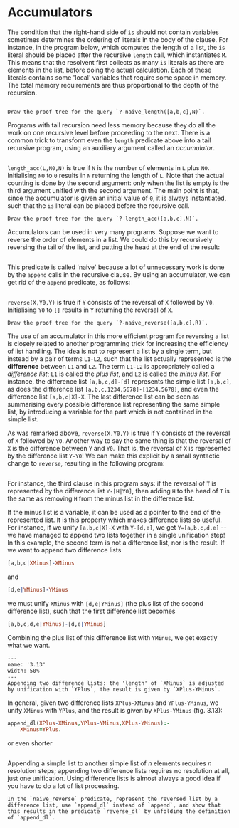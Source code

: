 <!--H3: Section 3.6-->
# Accumulators #

The condition that the right-hand side of `is` should not contain variables sometimes determines the ordering of literals in the body of the clause. For instance, in the program below, which computes the length of a list, the `is` literal should be placed after the recursive `length` call, which instantiates `M`. This means that the resolvent first collects as many `is` literals as there are elements in the list, before doing the actual calculation. Each of these literals contains some 'local' variables that require some space in memory. The total memory requirements are thus proportional to the depth of the recursion.
```{swish} 3.6.0
```

```{exercise} 3.10
Draw the proof tree for the query `?-naive_length([a,b,c],N)`.
```

Programs with tail recursion need less memory because they do all the work on one recursive level before proceeding to the next. There is a common trick to transform even the `length` predicate above into a tail recursive program, using an auxiliary argument called an *accumulator*.
```{swish} 3.6.1
```
`length_acc(L,N0,N)` is true if `N` is the number of elements in `L` plus `N0`. Initialising `N0` to `0` results in `N` returning the length of `L`. Note that the actual counting is done by the second argument: only when the list is empty is the third argument unified with the second argument. The main point is that, since the accumulator is given an initial value of `0`, it is always instantiated, such that the `is` literal can be placed before the recursive call.

```{exercise} 3.11
Draw the proof tree for the query `?-length_acc([a,b,c],N)`.
```

Accumulators can be used in very many programs. Suppose we want to reverse the order of elements in a list. We could do this by recursively reversing the tail of the list, and putting the head at the end of the result:
```{swish} 3.6.2
```
This predicate is called 'naive' because a lot of unnecessary work is done by the `append` calls in the recursive clause.
By using an accumulator, we can get rid of the `append` predicate, as follows:
```{swish} 3.6.3
```
`reverse(X,Y0,Y)` is true if `Y` consists of the reversal of `X` followed by `Y0`. Initialising `Y0` to `[]` results in `Y` returning the reversal of `X`.

```{exercise} 3.12
Draw the proof tree for the query `?-naive_reverse([a,b,c],R)`.
```

The use of an accumulator in this more efficient program for reversing a list is closely related to another programming trick for increasing the efficiency of list handling. The idea is not to represent a list by a single term, but instead by a pair of terms `L1-L2`, such that the list actually represented is the **difference** between `L1` and `L2`. The term `L1-L2` is appropriately called a *difference list*; `L1` is called the *plus list*, and `L2` is called the *minus list*. For instance, the difference list `[a,b,c,d]-[d]` represents the simple list `[a,b,c]`, as does the difference list `[a,b,c,1234,5678]-[1234,5678]`, and even the difference list `[a,b,c|X]-X`. The last difference list can be seen as summarising every possible difference list representing the same simple list, by introducing a variable for the part which is not contained in the simple list.

As was remarked above, `reverse(X,Y0,Y)` is true if `Y` consists of the reversal of `X` followed by `Y0`. Another way to say the same thing is that the reversal of `X` is the difference between `Y` and `Y0`. That is, the reversal of `X` is represented by the difference list `Y-Y0`! We can make this explicit by a small syntactic change to `reverse`, resulting in the following program:
```{swish} 3.6.4
```
For instance, the third clause in this program says: if the reversal of `T` is represented by the difference list `Y-[H|Y0]`, then adding `H` to the head of `T` is the same as removing `H` from the minus list in the difference list.

If the minus list is a variable, it can be used as a pointer to the end of the represented list. It is this property which makes difference lists so useful. For instance, if we unify `[a,b,c|X]-X` with `Y-[d,e]`, we get `Y=[a,b,c,d,e]` -- we have managed to append two lists together in a single unification step! In this example, the second term is not a difference list, nor is the result. If we want to append two difference lists
```Prolog
[a,b,c|XMinus]-XMinus
```
and
```Prolog
[d,e|YMinus]-YMinus
```
we must unify `XMinus` with `[d,e|YMinus]` (the plus list of the second difference list), such that the first difference list becomes
```Prolog
[a,b,c,d,e|YMinus]-[d,e|YMinus]
```
Combining the plus list of this difference list with `YMinus`, we get exactly what we want.

```{figure} /src/fig/part_i/image046.svg
---
name: '3.13'
width: 50%
---
Appending two difference lists: the 'length' of `XMinus` is adjusted by unification with `YPlus`, the result is given by `XPlus-YMinus`.
```

In general, given two difference lists `XPlus-XMinus` and `YPlus-YMinus`, we unify `XMinus` with `YPlus`, and the result is given by `XPlus-YMinus` (fig. 3.13):
```Prolog
append_dl(XPlus-XMinus,YPlus-YMinus,XPlus-YMinus):-
    XMinus=YPlus.
```
or even shorter
```{swish} 3.6.5
```
Appending a simple list to another simple list of *n* elements requires *n* resolution steps; appending two difference lists requires no resolution at all, just one unification. Using difference lists is almost always a good idea if you have to do a lot of list processing.

```{exercise} 3.13
In the `naive_reverse` predicate, represent the reversed list by a difference list, use `append_dl` instead of `append`, and show that this results in the predicate `reverse_dl` by unfolding the definition of `append_dl`.
```
